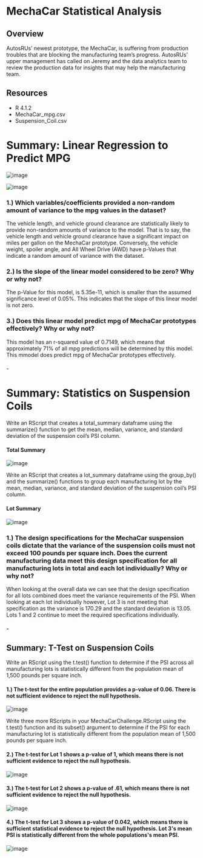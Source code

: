 # MechaCar Statistical Analysis

## Overview
AutosRUs’ newest prototype, the MechaCar, is suffering from production troubles that are blocking the manufacturing team’s progress. AutosRUs’ upper management has called on Jeremy and the data analytics team to review the production data for insights that may help the manufacturing team.

## Resources
* R 4.1.2 
* MechaCar_mpg.csv
* Suspension_Coil.csv

# Summary: Linear Regression to Predict MPG

![image](https://user-images.githubusercontent.com/87340105/156869849-798c005f-7d0d-4690-bf48-9be51f46375f.png)

![image](https://user-images.githubusercontent.com/87340105/156869703-00935023-0274-471c-b39c-494411745626.png)

### 1.) Which variables/coefficients provided a non-random amount of variance to the mpg values in the dataset? 
The vehicle length, and vehicle ground clearance are statistically likely to provide non-random amounts of variance to the model. That is to say, the vehicle length and vehicle ground clearance have a significant impact on miles per gallon on the MechaCar prototype. Conversely, the vehicle weight, spoiler angle, and All Wheel Drive (AWD) have p-Values that indicate a random amount of variance with the dataset.

### 2.) Is the slope of the linear model considered to be zero? Why or why not? 
The p-Value for this model, is 5.35e-11, which is smaller than the assumed significance level of 0.05%. This indicates that the slope of this linear model is not zero.

### 3.) Does this linear model predict mpg of MechaCar prototypes effectively? Why or why not? 
This model has an r-squared value of 0.7149, which means that approximately 71% of all mpg predictions will be determined by this model. This mmodel does predict mpg of MechaCar prototypes effectively.

###### -
# Summary: Statistics on Suspension Coils

Write an RScript that creates a total_summary dataframe using the summarize() function to get the mean, median, variance, and standard deviation of the suspension coil’s PSI column.

#### Total Summary
![image](https://user-images.githubusercontent.com/87340105/156870721-c4a67ce1-9941-413c-8dc1-8840b82f1109.png)

Write an RScript that creates a lot_summary dataframe using the group_by() and the summarize() functions to group each manufacturing lot by the mean, median, variance, and standard deviation of the suspension coil’s PSI column.

#### Lot Summary
![image](https://user-images.githubusercontent.com/87340105/156870729-95124fae-28c7-4645-ad4e-c36a705c11ce.png)


### 1.) The design specifications for the MechaCar suspension coils dictate that the variance of the suspension coils must not exceed 100 pounds per square inch. Does the current manufacturing data meet this design specification for all manufacturing lots in total and each lot individually? Why or why not?
When looking at the overall data we can see that the design specification for all lots combined does meet the variance requirements of the PSI.  When looking at each lot individually however, Lot 3 is not meeting that specification as the variance is 170.29 and the standard deviation is 13.05. Lots 1 and 2 continue to meet the required specifications individually.


##### -
## Summary: T-Test on Suspension Coils

Write an RScript using the t.test() function to determine if the PSI across all manufacturing lots is statistically different from the population mean of 1,500 pounds per square inch.

#### 1.) The t-test for the entire population provides a p-value of 0.06. There is not sufficient evidence to reject the null hypothesis.

![image](https://user-images.githubusercontent.com/87340105/156871300-4e4784dc-59fe-47b6-90b7-5c4c0c924032.png)

Write three more RScripts in your MechaCarChallenge.RScript using the t.test() function and its subset() argument to determine if the PSI for each manufacturing lot is statistically different from the population mean of 1,500 pounds per square inch.

#### 2.) The t-test for Lot 1 shows a p-value of 1, which means there is not sufficient evidence to reject the null hypothesis.

![image](https://user-images.githubusercontent.com/87340105/156871229-602179db-a41b-4161-bbd1-8e7cbcc79f12.png)

#### 3.) The t-test for Lot 2 shows a p-value of .61, which means there is not sufficient evidence to reject the null hypothesis.

![image](https://user-images.githubusercontent.com/87340105/156871257-3e73e458-23f1-4d46-a8cf-ab2cd4ff8e6d.png)

#### 4.) The t-test for Lot 3 shows a p-value of 0.042, which means there is sufficient statistical evidence to reject the null hypothesis. Lot 3's mean PSI is statistically different from the whole populations's mean PSI.

![image](https://user-images.githubusercontent.com/87340105/156871268-e44e573c-0961-4442-86e4-ea012f13b0a3.png)
